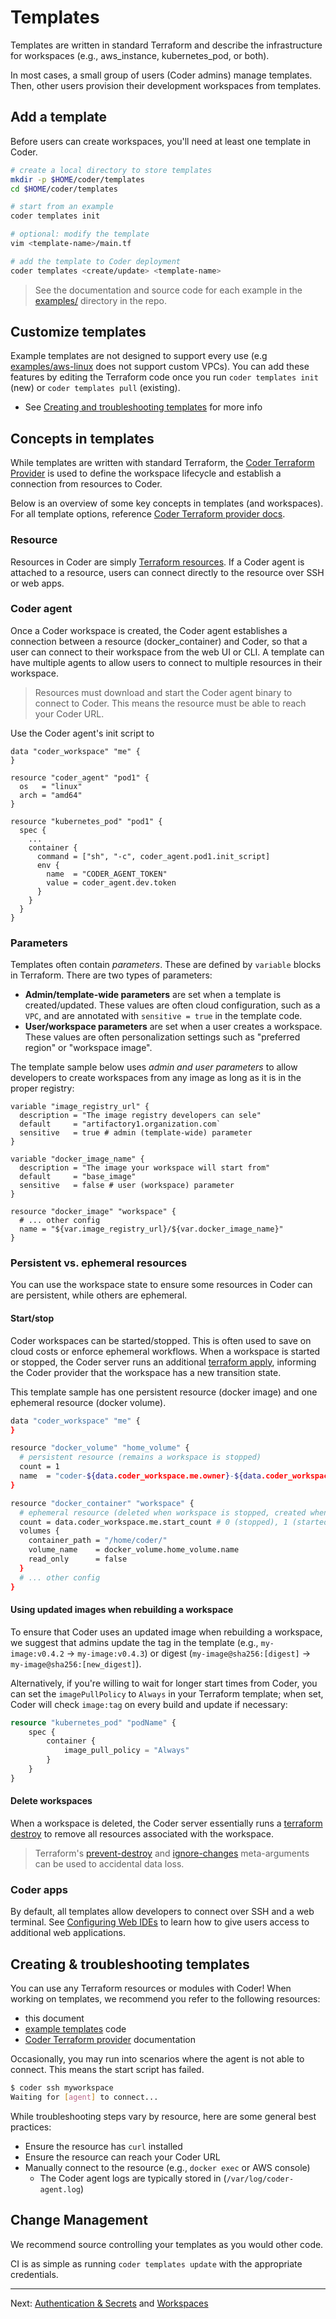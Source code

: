 # Templates

Templates are written in standard Terraform and describe the infrastructure for
workspaces (e.g., aws_instance, kubernetes_pod, or both).

In most cases, a small group of users (Coder admins) manage templates. Then,
other users provision their development workspaces from templates.

## Add a template

Before users can create workspaces, you'll need at least one template in Coder.

```sh
# create a local directory to store templates
mkdir -p $HOME/coder/templates
cd $HOME/coder/templates

# start from an example
coder templates init

# optional: modify the template
vim <template-name>/main.tf

# add the template to Coder deployment
coder templates <create/update> <template-name>
```

> See the documentation and source code for each example in the
> [examples/](https://github.com/coder/coder/tree/main/examples/templates)
> directory in the repo.

## Customize templates

Example templates are not designed to support every use (e.g [examples/aws-linux](https://github.com/coder/coder/tree/main/examples/templates/aws-linux) does
not support custom VPCs). You can add these features by editing the Terraform
code once you run `coder templates init` (new) or `coder templates pull`
(existing).

- See [Creating and troubleshooting templates](#creating--troubleshooting-templates) for
  more info

## Concepts in templates

While templates are written with standard Terraform, the
[Coder Terraform Provider](https://registry.terraform.io/providers/coder/coder/latest/docs) is 
used to define the workspace lifecycle and establish a connection from resources
to Coder.

Below is an overview of some key concepts in templates (and workspaces). For all
template options, reference [Coder Terraform provider docs](https://registry.terraform.io/providers/kreuzwerker/docker/latest/docs/resources/container).

### Resource

Resources in Coder are simply [Terraform resources](https://www.terraform.io/language/resources). 
If a Coder agent is attached to a resource, users can connect directly to the resource over
SSH or web apps.

### Coder agent

Once a Coder workspace is created, the Coder agent establishes a connection
between a resource (docker_container) and Coder, so that a user can connect to
their workspace from the web UI or CLI. A template can have multiple agents to
allow users to connect to multiple resources in their workspace. 

> Resources must download and start the Coder agent binary to connect to Coder.
> This means the resource must be able to reach your Coder URL.

Use the Coder agent's init script to 

```hcl
data "coder_workspace" "me" {
}

resource "coder_agent" "pod1" {
  os   = "linux"
  arch = "amd64"
}

resource "kubernetes_pod" "pod1" {
  spec {
    ...
    container {
      command = ["sh", "-c", coder_agent.pod1.init_script]
      env {
        name  = "CODER_AGENT_TOKEN"
        value = coder_agent.dev.token
      }
    }
  }
}
```

### Parameters

Templates often contain _parameters_. These are defined by `variable` blocks in
Terraform. There are two types of parameters:

- **Admin/template-wide parameters** are set when a template is created/updated. These values
  are often cloud configuration, such as a `VPC`, and are annotated
  with `sensitive = true` in the template code.
- **User/workspace parameters** are set when a user creates a workspace. These
  values are often personalization settings such as "preferred region"
  or "workspace image".

The template sample below uses *admin and user parameters* to allow developers to
create workspaces from any image as long as it is in the proper registry:

```hcl
variable "image_registry_url" {
  description = "The image registry developers can sele"
  default     = "artifactory1.organization.com`
  sensitive   = true # admin (template-wide) parameter
}

variable "docker_image_name" {
  description = "The image your workspace will start from"
  default     = "base_image"
  sensitive   = false # user (workspace) parameter
}

resource "docker_image" "workspace" {
  # ... other config
  name = "${var.image_registry_url}/${var.docker_image_name}"
}
```

### Persistent vs. ephemeral resources

You can use the workspace state to ensure some resources in Coder can are
persistent, while others are ephemeral.

#### Start/stop

Coder workspaces can be started/stopped. This is often used to save on cloud costs or enforce
ephemeral workflows. When a workspace is started or stopped, the Coder server
runs an additional
[terraform apply](https://www.terraform.io/cli/commands/apply), informing the
Coder provider that the workspace has a new transition state.

This template sample has one persistent resource (docker image) and one ephemeral resource
(docker volume).

```sh
data "coder_workspace" "me" {
}

resource "docker_volume" "home_volume" {
  # persistent resource (remains a workspace is stopped)
  count = 1
  name  = "coder-${data.coder_workspace.me.owner}-${data.coder_workspace.me.name}-root"
}

resource "docker_container" "workspace" {
  # ephemeral resource (deleted when workspace is stopped, created when started)
  count = data.coder_workspace.me.start_count # 0 (stopped), 1 (started)
  volumes {
    container_path = "/home/coder/"
    volume_name    = docker_volume.home_volume.name
    read_only      = false
  }
  # ... other config
}
```

#### Using updated images when rebuilding a workspace

To ensure that Coder uses an updated image when rebuilding a workspace, we
suggest that admins update the tag in the template (e.g., `my-image:v0.4.2` ->
`my-image:v0.4.3`) or digest (`my-image@sha256:[digest]` ->
`my-image@sha256:[new_digest]`).

Alternatively, if you're willing to wait for longer start times from Coder, you
can set the `imagePullPolicy` to `Always` in your Terraform template; when set,
Coder will check `image:tag` on every build and update if necessary:

```tf
resource "kubernetes_pod" "podName" {
    spec {
        container {
            image_pull_policy = "Always"
        }
    }
}
```


#### Delete workspaces

When a workspace is deleted, the Coder server essentially runs a
[terraform destroy](https://www.terraform.io/cli/commands/destroy) to remove all
resources associated with the workspace.

> Terraform's
> [prevent-destroy](https://www.terraform.io/language/meta-arguments/lifecycle#prevent_destroy)
> and
> [ignore-changes](https://www.terraform.io/language/meta-arguments/lifecycle#ignore_changes)
> meta-arguments can be used to accidental data loss.

### Coder apps

By default, all templates allow developers to connect over SSH and a web
terminal. See [Configuring Web IDEs](./ides/configuring-web-ides.md) to
learn how to give users access to additional web applications.

## Creating & troubleshooting templates

You can use any Terraform resources or modules with Coder! When working on
templates, we recommend you refer to the following resources:

- this document
- [example templates](https://github.com/coder/coder/tree/main/examples/templates) code
- [Coder Terraform provider](https://registry.terraform.io/providers/coder/coder/latest/docs)
  documentation

Occasionally, you may run into scenarios where the agent is not able to connect.
This means the start script has failed.

```sh
$ coder ssh myworkspace
Waiting for [agent] to connect...
```

While troubleshooting steps vary by resource, here are some general best
practices:

- Ensure the resource has `curl` installed
- Ensure the resource can reach your Coder URL
- Manually connect to the resource (e.g., `docker exec` or AWS console)
  - The Coder agent logs are typically stored in (`/var/log/coder-agent.log`)


## Change Management

We recommend source controlling your templates as you would other code.

CI is as simple as running `coder templates update` with the appropriate
credentials.

---

Next: [Authentication & Secrets](templates/authentication.md) and [Workspaces](./workspaces.md)

